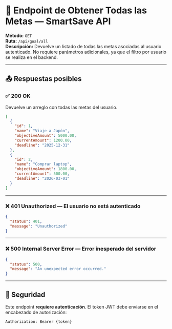 # 📘 Endpoint de Obtener Todas las Metas — SmartSave API

**Método:** `GET`  
**Ruta:** `/api/goal/all`  
**Descripción:** Devuelve un listado de todas las metas asociadas al usuario autenticado. No requiere parámetros adicionales, ya que el filtro por usuario se realiza en el backend.

---

## 📤 Respuestas posibles

### ✅ 200 OK  
Devuelve un arreglo con todas las metas del usuario.

```json
[
  {
    "id": 1,
    "name": "Viaje a Japón",
    "objectiveAmount": 5000.00,
    "currentAmount": 1200.00,
    "deadline": "2025-12-31"
  },
  {
    "id": 2,
    "name": "Comprar laptop",
    "objectiveAmount": 1800.00,
    "currentAmount": 500.00,
    "deadline": "2026-03-01"
  }
]
```

---

### ❌ 401 Unauthorized — El usuario no está autenticado

```json
{
  "status": 401,
  "message": "Unauthorized"
}
```

---

### ❌ 500 Internal Server Error — Error inesperado del servidor

```json
{
  "status": 500,
  "message": "An unexpected error occurred."
}
```

---

## 🔐 Seguridad

Este endpoint **requiere autenticación**. El token JWT debe enviarse en el encabezado de autorización:

```
Authorization: Bearer {token}
```
